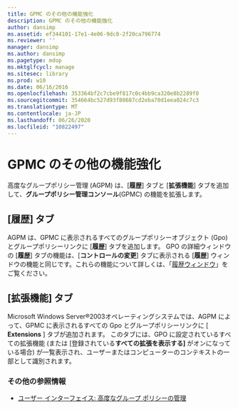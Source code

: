 ```yaml
---
title: GPMC のその他の機能強化
description: GPMC のその他の機能強化
author: dansimp
ms.assetid: ef344101-17e1-4e06-9dc8-2f20ca796774
ms.reviewer: ''
manager: dansimp
ms.author: dansimp
ms.pagetype: mdop
ms.mktglfcycl: manage
ms.sitesec: library
ms.prod: w10
ms.date: 06/16/2016
ms.openlocfilehash: 353364bf2c7cbe9f817c0c4bb9ca320e8b2289f0
ms.sourcegitcommit: 354664bc527d93f80687cd2eba70d1eea024c7c3
ms.translationtype: MT
ms.contentlocale: ja-JP
ms.lasthandoff: 06/26/2020
ms.locfileid: "10822497"
---
```

# GPMC のその他の機能強化


高度なグループポリシー管理 (AGPM) は、[**履歴**] タブと [**拡張機能**] タブを追加して、**グループポリシー管理コンソール**(GPMC) の機能を拡張します。

## [履歴] タブ


AGPM は、GPMC に表示されるすべてのグループポリシーオブジェクト (Gpo) とグループポリシーリンクに [**履歴**] タブを追加します。 GPO の詳細ウィンドウの [**履歴**] タブの機能は、[**コントロールの変更**] タブに表示される [**履歴**] ウィンドウの機能と同じです。これらの機能について詳しくは、「[履歴ウィンドウ](history-window.md)」をご覧ください。

## [拡張機能] タブ


Microsoft Windows Server®2003オペレーティングシステムでは、AGPM によって、GPMC に表示されるすべての Gpo とグループポリシーリンクに [ **Extensions** ] タブが追加されます。 このタブには、GPO に設定されているすべての拡張機能 (または [登録されている**すべての拡張を表示する]** がオンになっている場合) が一覧表示され、ユーザーまたはコンピューターのコンテキストの一部として識別されます。

### その他の参照情報

-   [ユーザー インターフェイス: 高度なグループ ポリシーの管理](user-interface-advanced-group-policy-management.md)

 

 





